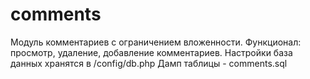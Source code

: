 # comments
Модуль комментариев с ограничением вложенности. Функционал: просмотр, удаление, добавление комментариев.
Настройки база данных хранятся в /config/db.php
Дамп таблицы - comments.sql
